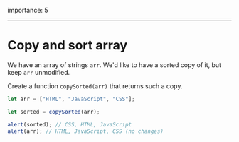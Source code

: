 importance: 5

---

# Copy and sort array

We have an array of strings `arr`. We'd like to have a sorted copy of it, but keep `arr` unmodified.

Create a function `copySorted(arr)` that returns such a copy.

```js
let arr = ["HTML", "JavaScript", "CSS"];

let sorted = copySorted(arr);

alert(sorted); // CSS, HTML, JavaScript
alert(arr); // HTML, JavaScript, CSS (no changes)
```
